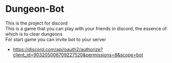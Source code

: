 # Dungeon-Bot
This is the project for discord <br />
This is a game that you can play with your friends in discord, the essence of which is to clear dungeons <br />
For start game you can invite bot to your server
- https://discord.com/api/oauth2/authorize?client_id=903205006709227520&permissions=8&scope=bot